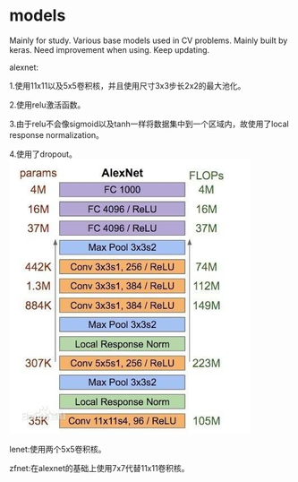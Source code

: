 # models
Mainly for study.
Various base models used in CV problems.
Mainly built by keras.
Need improvement when using.
Keep updating.

alexnet:

1.使用11x11以及5x5卷积核，并且使用尺寸3x3步长2x2的最大池化。

2.使用relu激活函数。

3.由于relu不会像sigmoid以及tanh一样将数据集中到一个区域内，故使用了local response normalization。

4.使用了dropout。
![image](https://github.com/aranpaop/models/blob/master/alexnet.jpg)

lenet:使用两个5x5卷积核。

zfnet:在alexnet的基础上使用7x7代替11x11卷积核。
